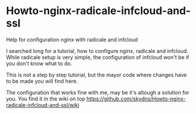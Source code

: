# Howto-nginx-radicale-infcloud-and-ssl
Help for configuration nginx with radicale and infcloud

I searched long for a tutorial, how to configure nginx, radicale and infcloud. While radicale setup is very simple, the configuration of infcloud won't be if you don't know what to do.

This is not a step by step tutorial, but the mayor code where changes have to be made you will find here.

The configuration that works fine with me, may be it's altough a solution for you. You find it in the wiki on top
https://github.com/skydns/Howto-nginx-radicale-infcloud-and-ssl/wiki

